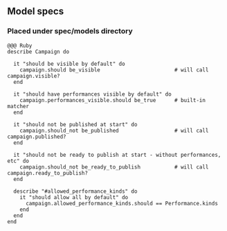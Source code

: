 <!SLIDE full-page>

## Model specs ##

### Placed under spec/models directory ###

    @@@ Ruby
    describe Campaign do
      
      it "should be visible by default" do
        campaign.should be_visible                        # will call campaign.visible?
      end
      
      it "should have performances visible by default" do
        campaign.performances_visible.should be_true      # built-in matcher
      end
    
      it "should not be published at start" do
        campaign.should_not be_published                  # will call campaign.published?
      end
    
      it "should not be ready to publish at start - without performances, etc" do
        campaign.should_not be_ready_to_publish           # will call campaign.ready_to_publish?
      end
      
      describe "#allowed_performance_kinds" do
        it "should allow all by default" do
          campaign.allowed_performance_kinds.should == Performance.kinds
        end
      end
    end